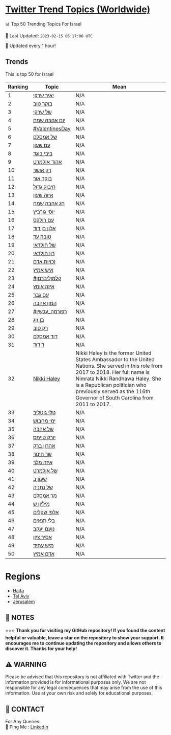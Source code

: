 [Twitter Trend Topics (Worldwide)](https://github.com/ErcinDedeoglu/Twitter-Trend-Topics)
==========


📊 Top 50 Trending Topics For Israel

📆 Last Updated: `2023-02-15 05:17:06 UTC`

🔧 Updated every 1 hour!


## Trends

This is top 50 for Israel

| Ranking | Topic | Mean |
| ------- | ------------ | ------------ |
| 1 | [יאיר שרקי](http://twitter.com/search?q=%d7%99%d7%90%d7%99%d7%a8+%d7%a9%d7%a8%d7%a7%d7%99) | N/A |
| 2 | [בוקר טוב](http://twitter.com/search?q=%d7%91%d7%95%d7%a7%d7%a8+%d7%98%d7%95%d7%91) | N/A |
| 3 | [של שרקי](http://twitter.com/search?q=%d7%a9%d7%9c+%d7%a9%d7%a8%d7%a7%d7%99) | N/A |
| 4 | [יום אהבה שמח](http://twitter.com/search?q=%d7%99%d7%95%d7%9d+%d7%90%d7%94%d7%91%d7%94+%d7%a9%d7%9e%d7%97) | N/A |
| 5 | [#ValentinesDay](http://twitter.com/search?q=%23ValentinesDay) | N/A |
| 6 | [של אמסלם](http://twitter.com/search?q=%d7%a9%d7%9c+%d7%90%d7%9e%d7%a1%d7%9c%d7%9d) | N/A |
| 7 | [עם שעון](http://twitter.com/search?q=%d7%a2%d7%9d+%d7%a9%d7%a2%d7%95%d7%9f) | N/A |
| 8 | [ביבי בוגד](http://twitter.com/search?q=%d7%91%d7%99%d7%91%d7%99+%d7%91%d7%95%d7%92%d7%93) | N/A |
| 9 | [אהוד אולמרט](http://twitter.com/search?q=%d7%90%d7%94%d7%95%d7%93+%d7%90%d7%95%d7%9c%d7%9e%d7%a8%d7%98) | N/A |
| 10 | [רק אושר](http://twitter.com/search?q=%d7%a8%d7%a7+%d7%90%d7%95%d7%a9%d7%a8) | N/A |
| 11 | [בוקר אור](http://twitter.com/search?q=%d7%91%d7%95%d7%a7%d7%a8+%d7%90%d7%95%d7%a8) | N/A |
| 12 | [חיבוק גדול](http://twitter.com/search?q=%d7%97%d7%99%d7%91%d7%95%d7%a7+%d7%92%d7%93%d7%95%d7%9c) | N/A |
| 13 | [איזה שעון](http://twitter.com/search?q=%d7%90%d7%99%d7%96%d7%94+%d7%a9%d7%a2%d7%95%d7%9f) | N/A |
| 14 | [חג אהבה שמח](http://twitter.com/search?q=%d7%97%d7%92+%d7%90%d7%94%d7%91%d7%94+%d7%a9%d7%9e%d7%97) | N/A |
| 15 | [יוסי גורביץ](http://twitter.com/search?q=%d7%99%d7%95%d7%a1%d7%99+%d7%92%d7%95%d7%a8%d7%91%d7%99%d7%a5) | N/A |
| 16 | [עם רולקס](http://twitter.com/search?q=%d7%a2%d7%9d+%d7%a8%d7%95%d7%9c%d7%a7%d7%a1) | N/A |
| 17 | [אלון בן דוד](http://twitter.com/search?q=%d7%90%d7%9c%d7%95%d7%9f+%d7%91%d7%9f+%d7%93%d7%95%d7%93) | N/A |
| 18 | [טובה עד](http://twitter.com/search?q=%d7%98%d7%95%d7%91%d7%94+%d7%a2%d7%93) | N/A |
| 19 | [של חולדאי](http://twitter.com/search?q=%d7%a9%d7%9c+%d7%97%d7%95%d7%9c%d7%93%d7%90%d7%99) | N/A |
| 20 | [רון חולדאי](http://twitter.com/search?q=%d7%a8%d7%95%d7%9f+%d7%97%d7%95%d7%9c%d7%93%d7%90%d7%99) | N/A |
| 21 | [זכויות אדם](http://twitter.com/search?q=%d7%96%d7%9b%d7%95%d7%99%d7%95%d7%aa+%d7%90%d7%93%d7%9d) | N/A |
| 22 | [איש אמיץ](http://twitter.com/search?q=%d7%90%d7%99%d7%a9+%d7%90%d7%9e%d7%99%d7%a5) | N/A |
| 23 | [#קלמןליברמן](http://twitter.com/search?q=%23%d7%a7%d7%9c%d7%9e%d7%9f%d7%9c%d7%99%d7%91%d7%a8%d7%9e%d7%9f) | N/A |
| 24 | [איזה אומץ](http://twitter.com/search?q=%d7%90%d7%99%d7%96%d7%94+%d7%90%d7%95%d7%9e%d7%a5) | N/A |
| 25 | [עם גבר](http://twitter.com/search?q=%d7%a2%d7%9d+%d7%92%d7%91%d7%a8) | N/A |
| 26 | [המון אהבה](http://twitter.com/search?q=%d7%94%d7%9e%d7%95%d7%9f+%d7%90%d7%94%d7%91%d7%94) | N/A |
| 27 | [#רפורמה_עכשיו](http://twitter.com/search?q=%23%d7%a8%d7%a4%d7%95%d7%a8%d7%9e%d7%94_%d7%a2%d7%9b%d7%a9%d7%99%d7%95) | N/A |
| 28 | [בן זוג](http://twitter.com/search?q=%d7%91%d7%9f+%d7%96%d7%95%d7%92) | N/A |
| 29 | [רק טוב](http://twitter.com/search?q=%d7%a8%d7%a7+%d7%98%d7%95%d7%91) | N/A |
| 30 | [דוד אמסלם](http://twitter.com/search?q=%d7%93%d7%95%d7%93+%d7%90%d7%9e%d7%a1%d7%9c%d7%9d) | N/A |
| 31 | [ד דוד](http://twitter.com/search?q=%d7%93+%d7%93%d7%95%d7%93) | N/A |
| 32 | [Nikki Haley](http://twitter.com/search?q=Nikki+Haley) | Nikki Haley is the former United States Ambassador to the United Nations. She served in this role from 2017 to 2018. Her full name is Nimrata Nikki Randhawa Haley. She is a Republican politician who previously served as the 116th Governor of South Carolina from 2011 to 2017. |
| 33 | [טלי גוטליב](http://twitter.com/search?q=%d7%98%d7%9c%d7%99+%d7%92%d7%95%d7%98%d7%9c%d7%99%d7%91) | N/A |
| 34 | [ימי מחבוש](http://twitter.com/search?q=%d7%99%d7%9e%d7%99+%d7%9e%d7%97%d7%91%d7%95%d7%a9) | N/A |
| 35 | [של אהבה](http://twitter.com/search?q=%d7%a9%d7%9c+%d7%90%d7%94%d7%91%d7%94) | N/A |
| 36 | [יורק טיימס](http://twitter.com/search?q=%d7%99%d7%95%d7%a8%d7%a7+%d7%98%d7%99%d7%99%d7%9e%d7%a1) | N/A |
| 37 | [אהרון ברק](http://twitter.com/search?q=%d7%90%d7%94%d7%a8%d7%95%d7%9f+%d7%91%d7%a8%d7%a7) | N/A |
| 38 | [שר חינוך](http://twitter.com/search?q=%d7%a9%d7%a8+%d7%97%d7%99%d7%a0%d7%95%d7%9a) | N/A |
| 39 | [איזה מלך](http://twitter.com/search?q=%d7%90%d7%99%d7%96%d7%94+%d7%9e%d7%9c%d7%9a) | N/A |
| 40 | [של אולמרט](http://twitter.com/search?q=%d7%a9%d7%9c+%d7%90%d7%95%d7%9c%d7%9e%d7%a8%d7%98) | N/A |
| 41 | [שעון ב](http://twitter.com/search?q=%d7%a9%d7%a2%d7%95%d7%9f+%d7%91) | N/A |
| 42 | [של נתניה](http://twitter.com/search?q=%d7%a9%d7%9c+%d7%a0%d7%aa%d7%a0%d7%99%d7%94) | N/A |
| 43 | [מר אמסלם](http://twitter.com/search?q=%d7%9e%d7%a8+%d7%90%d7%9e%d7%a1%d7%9c%d7%9d) | N/A |
| 44 | [מיליון ש](http://twitter.com/search?q=%d7%9e%d7%99%d7%9c%d7%99%d7%95%d7%9f+%d7%a9) | N/A |
| 45 | [אלפי שקלים](http://twitter.com/search?q=%d7%90%d7%9c%d7%a4%d7%99+%d7%a9%d7%a7%d7%9c%d7%99%d7%9d) | N/A |
| 46 | [בלי תנאים](http://twitter.com/search?q=%d7%91%d7%9c%d7%99+%d7%aa%d7%a0%d7%90%d7%99%d7%9d) | N/A |
| 47 | [נועם יעקב](http://twitter.com/search?q=%d7%a0%d7%95%d7%a2%d7%9d+%d7%99%d7%a2%d7%a7%d7%91) | N/A |
| 48 | [אסיר ציון](http://twitter.com/search?q=%d7%90%d7%a1%d7%99%d7%a8+%d7%a6%d7%99%d7%95%d7%9f) | N/A |
| 49 | [מיש עתיד](http://twitter.com/search?q=%d7%9e%d7%99%d7%a9+%d7%a2%d7%aa%d7%99%d7%93) | N/A |
| 50 | [אדם אמיץ](http://twitter.com/search?q=%d7%90%d7%93%d7%9d+%d7%90%d7%9e%d7%99%d7%a5) | N/A |



# Regions

* [Haifa](</Israel/Haifa.md>)
* [Tel Aviv](</Israel/Tel Aviv.md>)
* [Jerusalem](</Israel/Jerusalem.md>)



## 📝 NOTES

⭐⭐⭐ **Thank you for visiting my GitHub repository! If you found the content helpful or valuable, leave a star on the repository to show your support. It encourages me to continue updating the repository and allows others to discover it. Thanks for your help!**


## ⚠️ WARNING

Please be advised that this repository is not affiliated with Twitter and the information provided is for informational purposes only. We are not responsible for any legal consequences that may arise from the use of this information. Use at your own risk and solely for educational purposes.


## 📨 CONTACT

 For Any Queries:  
            🏓 Ping Me : [LinkedIn](https://www.linkedin.com/in/ercindedeoglu/)
